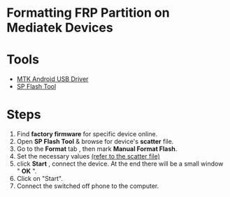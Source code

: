 # Formatting FRP Partition on Mediatek Devices

# Tools
- [MTK Android USB Driver](Drivers/MTK_Android_USB_Driver.zip) 
- [SP Flash Tool](Tools/SP_Flash_Tool_exe_Windows_v5.1916.00.000.zip)

# Steps
1. Find **factory firmware** for specific device online.
2. Open **SP Flash Tool** & browse for device's **scatter** file.
3. Go to the **Format** tab , then mark **Manual Format Flash**.
4. Set the necessary values [(refer to the scatter file)](https://i.imgur.com/Tw9y7IX.png)
5. click **Start** , connect the device. At the end there will be a small window " **OK** ".
6. Click on "Start".
7. Connect the switched off phone to the computer.


